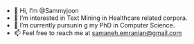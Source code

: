 - 👋 Hi, I’m @Sammyjoon
- 👀 I’m interested in Text Mining in Healthcare related corpora.
- 🌱 I’m currently pursunin g my PhD in Computer Science.
- 📫 Feel free to reach me at samaneh.emranian@gmail.com


